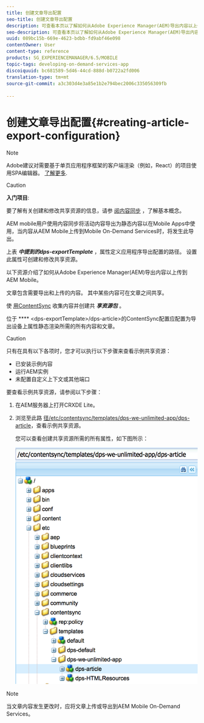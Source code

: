 ```yaml
---
title: 创建文章导出配置
seo-title: 创建文章导出配置
description: 可查看本页以了解如何从Adobe Experience Manager(AEM)导出内容以上传到AEM Mobile。
seo-description: 可查看本页以了解如何从Adobe Experience Manager(AEM)导出内容以上传到AEM Mobile。
uuid: 089bc15b-669e-4623-bdbb-fd9abf46e098
contentOwner: User
content-type: reference
products: SG_EXPERIENCEMANAGER/6.5/MOBILE
topic-tags: developing-on-demand-services-app
discoiquuid: bc681589-5d46-44cd-888d-b0722a2fd006
translation-type: tm+mt
source-git-commit: a3c303d4e3a85e1b2e794bec2006c335056309fb

---
```



# 创建文章导出配置{#creating-article-export-configuration}

>[!NOTE]
>
>Adobe建议对需要基于单页应用程序框架的客户端渲染（例如，React）的项目使用SPA编辑器。 [了解更多](/help/sites-developing/spa-overview.md).

>[!CAUTION]
>
>**入门项目**:
>
>要了解有关创建和修改共享资源的信息，请参 [阅内容同步](/help/mobile/mobile-ondemand-contentsync.md) ，了解基本概念。

AEM mobile用户使用内容同步将活动内容导出为静态内容以在Mobile Apps中使用，当内容从AEM Mobile上传到Mobile On-Demand Services时，将发生此导出。

上表 ***中提到的dps-exportTemplate*** ，属性定义应用程序导出配置的路径。 设置此属性可创建和修改共享资源。

以下资源介绍了如何从Adobe Experience Manager(AEM)导出内容以上传到AEM Mobile。

文章包含需要导出和上传的内容。 其中某些内容可在文章之间共享。

使 [用ContentSync](/help/mobile/mobile-ondemand-contentsync.md) 收集内容并创建共 ***享资源包*** 。

位于 **** &lt;dps-exportTemplate>/dps-article>的ContentSync配置应配置为导出设备上属性静态渲染所需的所有内容和文章。

>[!CAUTION]
>
>只有在具有以下各项时，您才可以执行以下步骤来查看示例共享资源：
>
>* 已安装示例内容
>* 运行AEM实例
>* 未配置自定义上下文或其他端口
>



要查看示例共享资源，请参阅以下步骤：

1. 在AEM服务器上打开CRXDE Lite。
1. 浏览至此路 [径/etc/contentsync/templates/dps-we-unlimited-app/dps-article](http://localhost:4502/crx/de/index.jsp#/etc/contentsync/templates/dps-we-unlimited-app/dps-article)，查看示例共享资源。

   您可以查看创建共享资源所需的所有属性，如下图所示：

   ![chlimage_1-134](assets/chlimage_1-134.png)

>[!NOTE]
>
>当文章内容发生更改时，应将文章上传或导出到AEM Mobile On-Demand Services。

